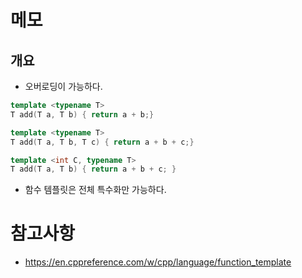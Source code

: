 # 메모
## 개요
- 오버로딩이 가능하다.
```cpp
template <typename T>
T add(T a, T b) { return a + b;}

template <typename T>
T add(T a, T b, T c) { return a + b + c;}

template <int C, typename T>
T add(T a, T b) { return a + b + c; }
```
- 함수 템플릿은 전체 특수화만 가능하다.

# 참고사항
- https://en.cppreference.com/w/cpp/language/function_template
